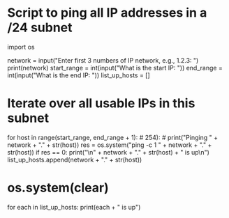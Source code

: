 # Script to ping all IP addresses in a /24 subnet
import os

network = input("Enter first 3 numbers of IP network, e.g., 1.2.3: ")
print(network)
start_range = int(input("What is the start IP: "))
end_range = int(input("What is the end IP: "))
list_up_hosts = []

# Iterate over all usable IPs in this subnet
for host in range(start_range, end_range + 1):  # 254):
    # print("Pinging " + network + "." + str(host))
    res = os.system("ping -c 1 " + network + "." + str(host))
    if res == 0:
        print("\n" + network + "." + str(host) + " is up\n")
        list_up_hosts.append(network + "." + str(host))

# os.system(clear)
for each in list_up_hosts:
    print(each + " is up")
